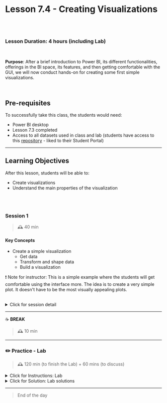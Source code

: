 # Lesson 7.4 - Creating Visualizations

<br><br>

### Lesson Duration: 4 hours (including Lab)

<br>

**Purpose**: After a brief introduction to Power BI, its different functionalities, offerings in the BI space, its features, and then getting comfortable with the GUI, we will now conduct hands-on for creating some first simple visualizations.

<br>

## Pre-requisites

To successfully take this class, the students would need:

- Power BI desktop
- Lesson 7.3 completed
- Access to all datasets used in class and lab (students have access to this [repository](https://github.com/ironhack-edu/power-bi-resources) - liked to their Student Portal)

---

## Learning Objectives

After this lesson, students will be able to:

- Create visualizations
- Understand the main properties of the visualization

<br><br>

### Session 1

> 🕰️ 40 min

#### Key Concepts

- Create a simple visualization
  - Get data
  - Transform and shape data
  - Build a visualization

:exclamation: Note for instructor: This is a simple example where the students will get comfortable using the interface more. The idea is to create a very simple plot. It doesn't have to be the most visually appealing plots.

<br>

<details>
<summary> Click for session detail </summary>

On the Power BI Desktop Home tab, select Get Data > Web to connect to a web data source.

<br>

![Image](https://education-team-2020.s3.eu-west-1.amazonaws.com/power-bi/week-1/day2_18.png)

<br>

In the From the Web dialog box, paste the address `https://www.bankrate.com/retirement/best-and-worst-states-for-retirement/` into the URL field, and select OK.

<br>

![Image](https://education-team-2020.s3.eu-west-1.amazonaws.com/power-bi/week-1/day2_19.png)

<br>

At this point, you can select Load to load the table, or Transform data to make changes in the table before you load it.

<br>

![Image](https://education-team-2020.s3.eu-west-1.amazonaws.com/power-bi/week-1/day2_20.png)

<br>

When you select Transform data, Power Query Editor launches, with a representative view of the table. The Query Settings pane is on the right, or you can always show it by selecting Query Settings on the View tab of Power Query Editor.

<br>

![Image](https://education-team-2020.s3.eu-west-1.amazonaws.com/power-bi/week-1/day2_21.png)

<br>

Notice that the Applied Steps in Query Settings already contain a few steps. You can select each step to see its effect in the Power Query Editor. - First, you specified a web source - Then you previewed the table in the Navigator window - In the third step, Changed type, Power BI recognized whole number data when importing it, and automatically changed the original web Text data type to Whole numbers.
As you would see from the data, the headers of the data do not look well. We need the header names as "State", "Overall Rank", "Affordability", "Crime", "Culture",...
But this is currently being read as another row in the table. So we will perform a couple of simple data transformations to read the data properly for analysis. 1. We will set the top row as header first 2. Then we will remove the first row. Refer to the screenshots below for reference.

<br>

![Image](https://education-team-2020.s3.eu-west-1.amazonaws.com/power-bi/week-1/day2_transform2.png)

<br>

![Image](https://education-team-2020.s3.eu-west-1.amazonaws.com/power-bi/week-1/day2_transform3.png)

<br>

After you make the changes, click on "Close and Apply" on the left corner of the screen.
Also, note that the transformation steps are on the right-hand side.

<br>

![Image](https://education-team-2020.s3.eu-west-1.amazonaws.com/power-bi/week-1/day2_transform5.png)

<br>

This is what the data will look like now.

<br>

![Image](https://education-team-2020.s3.eu-west-1.amazonaws.com/power-bi/week-1/day2_transform4.png)

<br>

To create a simple visualization, just select any field in the fields list, or drag the field from the Fields list onto the canvas.
For example, drag the State field from "Ranking of Best and Worst States for Retirement" onto the canvas, and see what happens.

<br>

![Image](https://education-team-2020.s3.eu-west-1.amazonaws.com/power-bi/week-1/day2_14.png)

<br>

Power BI Desktop recognized that the State field contained geolocation data and automatically created a map-based visualization. The visualization shows data points for the 40 states from your data model.

The Visualizations pane shows information about the visualization and lets you modify it.

<br>

![Image](https://education-team-2020.s3.eu-west-1.amazonaws.com/power-bi/week-1/day2_15.png)

<br>

The icons show the type of visualization created. You can change the type of a selected visualization by selecting a different icon, or create a new visualization by selecting an icon with no existing visualization selected.
The Fields option in the Visualization pane lets you drag data fields to Legend and other field wells in the pane.
The Format option lets you apply formatting and other controls to visualizations.
The options available in the Fields and Format areas depend on the type of visualization and data you have.
Drag the Weather field from the Fields pane into the By value field, and then select Apply filter.

<br>

![Image](https://education-team-2020.s3.eu-west-1.amazonaws.com/power-bi/week-1/day2_23.png)

<br>

You now see only the top 10 weather states in the map visualization.

Retitle your visualization by selecting the Format icon in the Visualization pane, selecting Title, and typing Top 10 weather states under the Title text.

<br>

![Image](https://education-team-2020.s3.eu-west-1.amazonaws.com/power-bi/week-1/day2_24.png)

<br>

To add a visualization that shows the names of the top 10 weather states and their ranks from 1 to 10, select a blank area of the canvas and then select the Column chart icon from the Visualization pane. In the Fields pane, select State and Weather. A column chart shows the 40 states in your query, ranked from highest to lowest numerical rank, or worst to best weather.

<br>

![Image](https://education-team-2020.s3.eu-west-1.amazonaws.com/power-bi/week-1/day2_25.png)

<br>

To switch the order of the ranking so that number 1 appears first, select the More options ellipsis at the upper right of the visualization, and select Sort ascending from the menu.

:exclamation: Note to the instructor: Please note that there is no activity followed by this session. The students can straight jump to the lab

</details>

---

:coffee: **BREAK**

> 🕰️ 10 min

---

### :pencil2: Practice - Lab

> 🕰️ 120 min (to finish the Lab) + 60 mins (to discuss)

<details>
<summary> Click for Instructions: Lab </summary>

For maintenance purposes and to have a single source of truth, use this link to get to the lab instructions. This link will take you to the same content that is presented to students.

- [Lab | Database connection](https://github.com/haggarw3/Power-BI-V1/blob/main/02_lean_lessons/week_1/day_2/lab-7.04-database_connections.md)

</details>

<details>
  <summary>Click for Solution: Lab solutions</summary>

The solution is provided as an MP4 file, a link to the [recording can be found here](https://ironhack.zoom.us/rec/share/RfvUVNgBmqA6t6qbuVfp6PMtXaIF5jUlsUf0zK4vT32SMLYcKtuC-MeIq56z7Dzk.6VGOBI4tj2UxPLaR?startTime=1623415797000).

</details>

---

> End of the day
